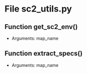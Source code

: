 # File sc2_utils.py

## Function get_sc2_env()

* Arguments: map_name

## Function extract_specs()

* Arguments: map_name

